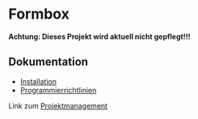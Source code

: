 # Formbox

**Achtung: Dieses Projekt wird aktuell nicht gepflegt!!!**

## Dokumentation

* [Installation](docs/installation.md)
* [Programmierrichtlinien](docs/CONTRIBUTING.md)

Link zum [Projektmanagement](https://waffle.io/WollMux/formbox/join)
